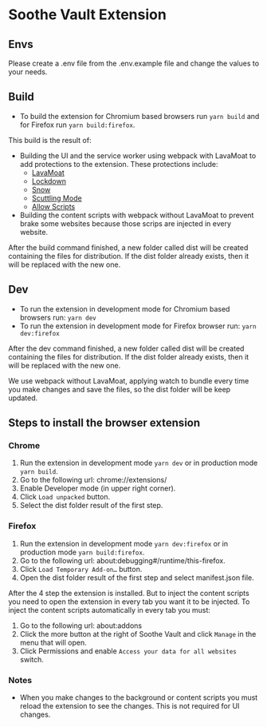 # Soothe Vault Extension

## Envs

Please create a .env file from the .env.example file and change the values to your needs.

## Build

- To build the extension for Chromium based browsers run `yarn build` and for Firefox run `yarn build:firefox`.

This build is the result of:

- Building the UI and the service worker using webpack with LavaMoat to add protections to the extension. These
  protections include:
    - [LavaMoat](https://github.com/LavaMoat/LavaMoat/tree/main/packages/webpack)
    - [Lockdown](https://github.com/endojs/endo/tree/master/packages/ses)
    - [Snow](https://github.com/lavamoat/snow)
    - [Scuttling Mode](https://github.com/LavaMoat/LavaMoat/blob/main/docs/scuttling.md)
    - [Allow Scripts](https://github.com/LavaMoat/LavaMoat/tree/main/packages/allow-scripts)
- Building the content scripts with webpack without LavaMoat to prevent brake some websites because those scrips
  are injected in every website.

After the build command finished, a new folder called dist will be created containing the files for distribution. If the
dist folder already exists, then it will be replaced with the new one.

## Dev

- To run the extension in development mode for Chromium based browsers run: `yarn dev`
- To run the extension in development mode for Firefox browser run: `yarn dev:firefox`

After the dev command finished, a new folder called dist will be created containing the files for distribution. If the
dist folder already exists, then it will be replaced with the new one.

We use webpack without LavaMoat, applying watch to bundle every time you make changes and save the files, so the
dist folder will be keep updated.

## Steps to install the browser extension

### Chrome

1. Run the extension in development mode `yarn dev` or in production mode `yarn build`.
2. Go to the following url: chrome://extensions/
3. Enable Developer mode (in upper right corner).
4. Click `Load unpacked` button.
5. Select the dist folder result of the first step.

### Firefox

1. Run the extension in development mode `yarn dev:firefox` or in production mode `yarn build:firefox`.
2. Go to the following url: about:debugging#/runtime/this-firefox.
3. Click `Load Temporary Add-on…` button.
4. Open the dist folder result of the first step and select manifest.json file.

After the 4 step the extension is installed. But to inject the content scripts you need to open the extension in every
tab you want it to be injected. To inject the content scripts automatically in every tab you must:

1. Go to the following url: about:addons
2. Click the more button at the right of Soothe Vault and click `Manage` in the menu that will open.
3. Click Permissions and enable `Access your data for all websites` switch.

### Notes

- When you make changes to the background or content scripts you must reload the extension to see the changes. This is
  not required for UI changes.
